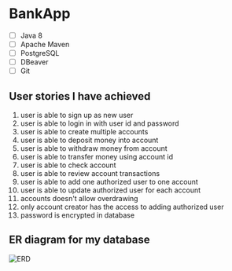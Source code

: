 # BankApp
- [ ] Java 8
- [ ] Apache Maven
- [ ] PostgreSQL
- [ ] DBeaver
- [ ] Git

## User stories I have achieved
1. user is able to sign up as new user
2. user is able to login in with user id and password
3. user is able to create multiple accounts
4. user is able to deposit money into account
5. user is able to withdraw money from account
6. user is able to transfer money using account id
7. user is able to check account
8. user is able to review account transactions
9. user is able to add one authorized user to one account
10. user is able to update authorized user for each account
11. accounts doesn't allow overdrawing
12. only account creator has the access to adding authorized user
13. password is encrypted in database

## ER diagram for my database
![ERD](https://gitlab.com/210907-java-ms-ext/renhan_huai/project0/-/blob/main/ERD.png?raw=true)
